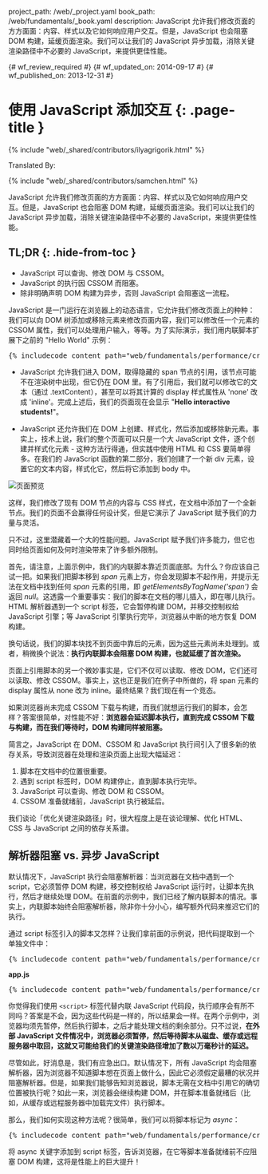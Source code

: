 project_path: /web/_project.yaml
book_path: /web/fundamentals/_book.yaml
description: JavaScript 允许我们修改页面的方方面面：内容、样式以及它如何响应用户交互。但是，JavaScript 也会阻塞 DOM 构建，延缓页面渲染。我们可以让我们的 JavaScript 异步加载，消除关键渲染路径中不必要的 JavaScript，来提供更佳性能。

{# wf_review_required #}
{# wf_updated_on: 2014-09-17 #}
{# wf_published_on: 2013-12-31 #}

# 使用 JavaScript 添加交互 {: .page-title }

{% include "web/_shared/contributors/ilyagrigorik.html" %}


Translated By: 

{% include "web/_shared/contributors/samchen.html" %}


JavaScript 允许我们修改页面的方方面面：内容、样式以及它如何响应用户交互。但是，JavaScript 也会阻塞 DOM 构建，延缓页面渲染。我们可以让我们的 JavaScript 异步加载，消除关键渲染路径中不必要的 JavaScript，来提供更佳性能。



## TL;DR {: .hide-from-toc }
- JavaScript 可以查询、修改 DOM 与 CSSOM。
- JavaScript 的执行因 CSSOM 而阻塞。
- 除非明确声明 DOM 构建为异步，否则 JavaScript 会阻塞这一流程。


JavaScript 是一门运行在浏览器上的动态语言，它允许我们修改页面上的种种：我们可以向 DOM 树添加或移除元素来修改页面内容，我们可以修改任一个元素的 CSSOM 属性，我们可以处理用户输入，等等。为了实际演示，我们用内联脚本扩展下之前的 "Hello World" 示例：

<pre class="prettyprint">
{% includecode content_path="web/fundamentals/performance/critical-rendering-path/_code/script.html" region_tag="full" %}
</pre>

* JavaScript 允许我们进入 DOM，取得隐藏的 span 节点的引用，该节点可能不在渲染树中出现，但它仍在 DOM 里。有了引用后，我们就可以修改它的文本（通过 .textContent），甚至可以将其计算的 display 样式属性从 'none' 改成 'inline'。完成上述后，我们的页面现在会显示 "**Hello interactive students!**"。

* JavaScript 还允许我们在 DOM 上创建、样式化，然后添加或移除新元素。事实上，技术上说，我们的整个页面可以只是一个大 JavaScript 文件，逐个创建并样式化元素 - 这种方法行得通，但实践中使用 HTML 和 CSS 要简单得多。在我们的 JavaScript 函数的第二部分，我们创建了一个新 div 元素，设置它的文本内容，样式化它，然后将它添加到 body 中。

<img src="images/device-js-small.png" class="center" alt="页面预览">

这样，我们修改了现有 DOM 节点的内容与 CSS 样式，在文档中添加了一个全新节点。我们的页面不会赢得任何设计奖，但是它演示了 JavaScript 赋予我们的力量与灵活。

只不过，这里潜藏着一个大的性能问题。JavaScript 赋予我们许多能力，但它也同时给页面如何及何时渲染带来了许多额外限制。

首先，请注意，上面示例中，我们的内联脚本靠近页面底部。为什么？你应该自己试一把。如果我们把脚本移到 _span_ 元素上方，你会发现脚本不起作用，并提示无法在文档中找到任何 _span_ 元素的引用，即 _getElementsByTagName('span')_ 会返回 _null_。这透露一个重要事实：我们的脚本在文档的哪儿插入，即在哪儿执行。HTML 解析器遇到一个 script 标签，它会暂停构建 DOM，并移交控制权给 JavaScript 引擎；等 JavaScript 引擎执行完毕，浏览器从中断的地方恢复 DOM 构建。

换句话说，我们的脚本块找不到页面中靠后的元素，因为这些元素尚未处理到。或者，稍微换个说法：**执行内联脚本会阻塞 DOM 构建，也就延缓了首次渲染。**

页面上引用脚本的另一个微妙事实是，它们不仅可以读取、修改 DOM，它们还可以读取、修改 CSSOM。事实上，这也正是我们在例子中所做的，将 span 元素的 display 属性从 none 改为 inline。最终结果？我们现在有一个竞态。

如果浏览器尚未完成 CSSOM 下载与构建，而我们就想运行我们的脚本，会怎样？答案很简单，对性能不好：**浏览器会延迟脚本执行，直到完成 CSSOM 下载与构建，而在我们等待时，DOM 构建同样被阻塞。**

简言之，JavaScript 在 DOM、CSSOM 和 JavaScript 执行间引入了很多新的依存关系，导致浏览器在处理和渲染页面上出现大幅延迟：

1. 脚本在文档中的位置很重要。
2. 遇到 script 标签时，DOM 构建停止，直到脚本执行完毕。
3. JavaScript 可以查询、修改 DOM 和 CSSOM。
4. CSSOM 准备就绪前，JavaScript 执行被延后。

我们谈论「优化关键渲染路径」时，很大程度上是在谈论理解、优化 HTML、CSS 与 JavaScript 之间的依存关系谱。


## 解析器阻塞 vs. 异步 JavaScript

默认情况下，JavaScript 执行会阻塞解析器：当浏览器在文档中遇到一个 script，它必须暂停 DOM 构建，移交控制权给 JavaScript 运行时，让脚本先执行，然后才继续处理 DOM。在前面的示例中，我们已经了解内联脚本的情况。事实上，内联脚本始终会阻塞解析器，除非你十分小心，编写额外代码来推迟它们的执行。

通过 script 标签引入的脚本又怎样？让我们拿前面的示例说，把代码提取到一个单独文件中：

<pre class="prettyprint">
{% includecode content_path="web/fundamentals/performance/critical-rendering-path/_code/split_script.html" region_tag="full" %}
</pre>

**app.js**

<pre class="prettyprint">
{% includecode content_path="web/fundamentals/performance/critical-rendering-path/_code/app.js" region_tag="full"   adjust_indentation="auto" %}
</pre>

你觉得我们使用 `<script>` 标签代替内联 JavaScript 代码段，执行顺序会有所不同吗？答案是不会，因为这些代码是一样的，所以结果会一样。在两个示例中，浏览器均须先暂停，然后执行脚本，之后才能处理文档的剩余部分。只不过说，**在外部 JavaScript 文件情况中，浏览器必须暂停，然后等待脚本从磁盘、缓存或远程服务器中取回，这就又可能给我们的关键渲染路径增加了数以万毫秒计的延迟。**

尽管如此，好消息是，我们有应急出口。默认情况下，所有 JavaScript 均会阻塞解析器，因为浏览器不知道脚本想在页面上做什么，因此它必须假定最糟的状况并阻塞解析器。但是，如果我们能够告知浏览器说，脚本无需在文档中引用它的确切位置被执行呢？如此一来，浏览器会继续构建 DOM，并在脚本准备就绪后（比如，从缓存或远程服务器中加载完文件）执行脚本。

那么，我们如何实现这种方法呢？很简单，我们可以将脚本标记为 _async_：

<pre class="prettyprint">
{% includecode content_path="web/fundamentals/performance/critical-rendering-path/_code/split_script_async.html" region_tag="full" %}
</pre>

将 async 关键字添加到 script 标签，告诉浏览器，在它等脚本准备就绪前不应阻塞 DOM 构建，这将是性能上的巨大提升！



